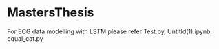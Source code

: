 # MastersThesis

For ECG data modelling with LSTM please refer Test.py, Untitld(1).ipynb, equal_cat.py
